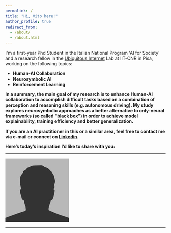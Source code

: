 ```yaml
---
permalink: /
title: "Hi, Vito here!"
author_profile: true
redirect_from: 
  - /about/
  - /about.html
---
```


I'm a first-year Phd Student in the Italian National Program 'AI for Society' and a research fellow in the <a href = "https://ui.iit.cnr.it/en/">Ubiquitous Internet</a> Lab at IIT-CNR in Pisa, working on the following topics:

* <b>Human-AI Collaboration</b>
* <b>Neurosymbolic AI</b>
* <b>Reinforcement Learning<b>

In a summary, the main goal of my research is to enhance Human-AI collaboration to accomplish difficult tasks based on a combination of perception and reasoning skills (e.g. autonomous driving). My study explores neurosymbolic approaches as a better alternative to only-neural frameworks (so called "black box") in order to achieve model explainability, training efficiency and better generalization.

If you are an AI practitioner in this or a similar area, feel free to contact me via e-mail or connect on <a href = "https://www.linkedin.com/in/vitoscaraggi/">Linkedin</a>.

Here’s today’s inspiration I’d like to share with you:

<div class="quote">
  <hr class="quote_line">
  <div class="quote_bottom">
      <div id="q_text"></div>
      <div class="quote_bottom_2">
        <img id="q_author_img" src="/images/bio-photo.jpg">
        <div style="flex: 1;"></div>
        <div id="q_author" class="quote_author"></div> 
      </div>    
  </div>
  <hr class="quote_line_2">
</div>